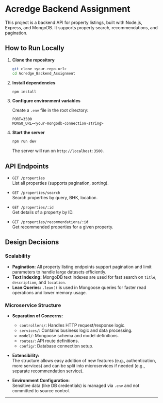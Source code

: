 # Acredge Backend Assignment

This project is a backend API for property listings, built with Node.js, Express, and MongoDB. It supports property search, recommendations, and pagination.

## How to Run Locally

1. **Clone the repository**
   ```sh
   git clone <your-repo-url>
   cd Acredge_Backend_Assignment
   ```

2. **Install dependencies**
   ```sh
   npm install
   ```

3. **Configure environment variables**

   Create a `.env` file in the root directory:

   ```
   PORT=3500
   MONGO_URL=<your-mongodb-connection-string>
   ```

4. **Start the server**
   ```sh
   npm run dev
   ```
   The server will run on `http://localhost:3500`.

## API Endpoints

- `GET /properties`  
  List all properties (supports pagination, sorting).

- `GET /properties/search`  
  Search properties by query, BHK, location.

- `GET /properties/:id`  
  Get details of a property by ID.

- `GET /properties/recommendations/:id`  
  Get recommended properties for a given property.

## Design Decisions

### Scalability

- **Pagination:** All property listing endpoints support pagination and limit parameters to handle large datasets efficiently.
- **Text Indexing:** MongoDB text indexes are used for fast search on `title`, `description`, and `location`.
- **Lean Queries:** `.lean()` is used in Mongoose queries for faster read operations and lower memory usage.

### Microservice Structure

- **Separation of Concerns:**  
  - `controllers/`: Handles HTTP request/response logic.
  - `services/`: Contains business logic and data processing.
  - `model/`: Mongoose schema and model definitions.
  - `routes/`: API route definitions.
  - `config/`: Database connection setup.

- **Extensibility:**  
  The structure allows easy addition of new features (e.g., authentication, more services) and can be split into microservices if needed (e.g., separate recommendation service).

- **Environment Configuration:**  
  Sensitive data (like DB credentials) is managed via `.env` and not committed to source control.


---


